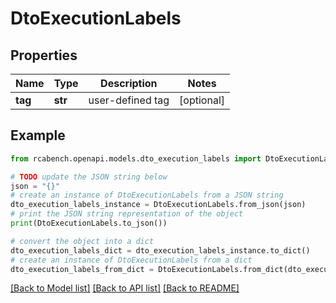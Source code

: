 # DtoExecutionLabels


## Properties

Name | Type | Description | Notes
------------ | ------------- | ------------- | -------------
**tag** | **str** | user-defined tag | [optional] 

## Example

```python
from rcabench.openapi.models.dto_execution_labels import DtoExecutionLabels

# TODO update the JSON string below
json = "{}"
# create an instance of DtoExecutionLabels from a JSON string
dto_execution_labels_instance = DtoExecutionLabels.from_json(json)
# print the JSON string representation of the object
print(DtoExecutionLabels.to_json())

# convert the object into a dict
dto_execution_labels_dict = dto_execution_labels_instance.to_dict()
# create an instance of DtoExecutionLabels from a dict
dto_execution_labels_from_dict = DtoExecutionLabels.from_dict(dto_execution_labels_dict)
```
[[Back to Model list]](../README.md#documentation-for-models) [[Back to API list]](../README.md#documentation-for-api-endpoints) [[Back to README]](../README.md)


